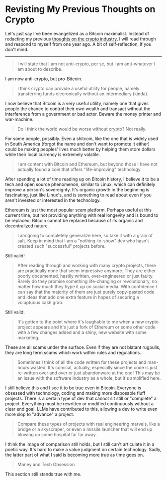 # Revisting My Previous Thoughts on Crypto
<!-- %TIMESTAMP=1750849036% -->

Let's just say I've been evangelized as a Bitcoin maximalist. Instead of
redacting my previous [thoughts on the crypto
industry](./Quick_Thought_on_Cryptocurrency_Technology.html), I will read
through and respond to myself from one year ago. A bit of self-reflection, if you
don't mind.

--------------------------

> I will state that I am not anti-crypto, per se, but I am anti-whatever I am
about to describe.

I am now anti-crypto, but pro-Bitcoin.

> I think crypto can provide a useful utility for people,
namely transferring funds elecronically without an intermediary (kinda).

I now believe that Bitcoin is a very useful utility, namely one that gives
people the chance to control their own wealth and transact without the
interference from a government or bad actor. Beware the money printer and
war-machine.

> Do I think the world would be worse without crypto? Not really.

For some people, possibly. Even a shitcoin, like the one that is widely used in
South America (forgot the name and don't want to promote it either) could be
making peoples' lives much better by helping them store dollars while their
local currency is extremely volatile.

> I am content with Bitcoin and Ethereum, but beyond those I have not actually
found a coin that offers "life-improving" technology.

After spending a lot of time reading up on Bitcoin history, I believe it to be a
tech and open source phenomenon, similar to Linux, which can definitely improve
a person's sovereignty. It's organic growth in the beginning is fascinating,
just like Linux's, and is something to read about even if you aren't invested or
interested in the technology.

Ethereum is just the most popular scam platform. Perhaps useful at this current
time, but not providing anything with real longevity and is bound to be
replaced. Bitcoin cannot be replaced because of its organic and decentralized
nature.

> I am going to completely generalize here, so take it with a grain of salt. Keep
in mind that I am a "nothing-to-show" dev who hasn't created such "successful"
projects before.

Still valid!

> After reading through and working with many crypto projects, there are
practically none that seem impressive anymore. They are either poorly
documented, hastily written, over-engineered or just faulty. Rarely do they
promise something life-changing or revolutionary, no matter how much they hype
it up on social media. With confidence I can say that the majority of them are
just purely copy-pasted code and ideas that add one extra feature in hopes of
securing a voluptuous cash grab.

Still valid.

> It's gotten to the point where it's laughable to me when a new crypto project
appears and it's just a fork of Ethereum or some other code with a few changes
added and a shiny, new website with some marketing.

These are all scams under the surface. Even if they are not blatant rugpulls,
they are long term scams which work within rules and regulations.

>Sometimes I think of all the code written for these projects and man-hours
wasted. It's comical, actually, especially since the code is just re-written
over and over or just abandonware at the end! This may be an issue with the
software industry as a whole, but it's amplified here.

I still believe this and I see it to be true even in Bitcoin. Everyone is
obsessed with technology, coding and making more disposable fluff
projects. There is a certain type of dev that cannot sit still or "complete" a
project. Everything must be rewritten or modified continuously without a clear
end goal. LLMs have contributed to this, allowing a dev to write even more slop to
"advance" a project.

> Compare these types of projects with real engineering marvels, like a bridge
or a skyscraper, or even a missile launcher that will end up blowing up some
hospital far far away.

I think the image of comparison still holds, but I still can't articulate it in
a poetic way. It's hard to make a value judgment on certain technology. Sadly,
the latter part of what I said is becoming more true as time goes on.

> Money and Tech Obsession

This section still stands true with me.

